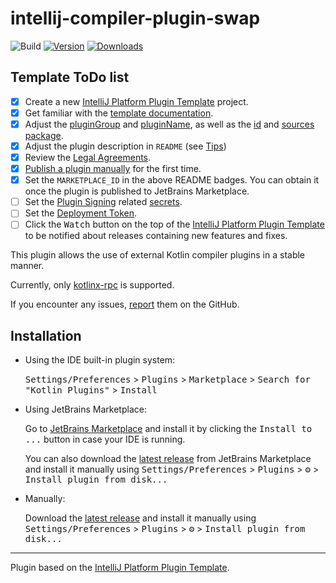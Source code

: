 # intellij-compiler-plugin-swap

![Build](https://github.com/Mr3zee/kotlin-plugins/workflows/Build/badge.svg)
[![Version](https://img.shields.io/jetbrains/plugin/v/26480-kotlin-external-fir-support.svg)](https://plugins.jetbrains.com/plugin/26480-kotlin-external-fir-support)
[![Downloads](https://img.shields.io/jetbrains/plugin/d/26480-kotlin-external-fir-support.svg)](https://plugins.jetbrains.com/plugin/26480-kotlin-external-fir-support)

## Template ToDo list
- [x] Create a new [IntelliJ Platform Plugin Template][template] project.
- [x] Get familiar with the [template documentation][template].
- [x] Adjust the [pluginGroup](./gradle.properties) and [pluginName](./gradle.properties), as well as the [id](./src/main/resources/META-INF/plugin.xml) and [sources package](./src/main/kotlin).
- [x] Adjust the plugin description in `README` (see [Tips][docs:plugin-description])
- [x] Review the [Legal Agreements](https://plugins.jetbrains.com/docs/marketplace/legal-agreements.html?from=IJPluginTemplate).
- [x] [Publish a plugin manually](https://plugins.jetbrains.com/docs/intellij/publishing-plugin.html?from=IJPluginTemplate) for the first time.
- [x] Set the `MARKETPLACE_ID` in the above README badges. You can obtain it once the plugin is published to JetBrains Marketplace.
- [ ] Set the [Plugin Signing](https://plugins.jetbrains.com/docs/intellij/plugin-signing.html?from=IJPluginTemplate) related [secrets](https://github.com/JetBrains/intellij-platform-plugin-template#environment-variables).
- [ ] Set the [Deployment Token](https://plugins.jetbrains.com/docs/marketplace/plugin-upload.html?from=IJPluginTemplate).
- [ ] Click the <kbd>Watch</kbd> button on the top of the [IntelliJ Platform Plugin Template][template] to be notified about releases containing new features and fixes.

<!-- Plugin description -->
This plugin allows the use of external Kotlin compiler plugins in a stable manner.

Currently, only [kotlinx-rpc](https://github.com/Kotlin/kotlinx.rpc) is supported.

If you encounter any issues, [report](https://github.com/Mr3zee/kotlin-plugins/issues) them on the GitHub.
<!-- Plugin description end -->

## Installation

- Using the IDE built-in plugin system:
  
  <kbd>Settings/Preferences</kbd> > <kbd>Plugins</kbd> > <kbd>Marketplace</kbd> > <kbd>Search for "Kotlin Plugins"</kbd> >
  <kbd>Install</kbd>
  
- Using JetBrains Marketplace:

  Go to [JetBrains Marketplace](https://plugins.jetbrains.com/plugin/26480-kotlin-external-fir-support) and install it by clicking the <kbd>Install to ...</kbd> button in case your IDE is running.

  You can also download the [latest release](https://plugins.jetbrains.com/plugin/26480-kotlin-external-fir-support/versions) from JetBrains Marketplace and install it manually using
  <kbd>Settings/Preferences</kbd> > <kbd>Plugins</kbd> > <kbd>⚙️</kbd> > <kbd>Install plugin from disk...</kbd>

- Manually:

  Download the [latest release](https://github.com/Mr3zee/kotlin-plugins/releases/latest) and install it manually using
  <kbd>Settings/Preferences</kbd> > <kbd>Plugins</kbd> > <kbd>⚙️</kbd> > <kbd>Install plugin from disk...</kbd>


---
Plugin based on the [IntelliJ Platform Plugin Template][template].

[template]: https://github.com/JetBrains/intellij-platform-plugin-template
[docs:plugin-description]: https://plugins.jetbrains.com/docs/intellij/plugin-user-experience.html#plugin-description-and-presentation
